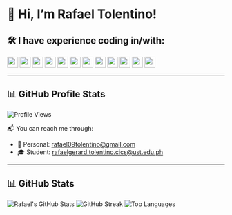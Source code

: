 # 👋 Hi, I’m Rafael Tolentino!

## 🛠️ I have experience coding in/with:

<p align="left">
  <img src="https://cdn.jsdelivr.net/gh/devicons/devicon/icons/html5/html5-original.svg" width="25"/>
  <img src="https://cdn.jsdelivr.net/gh/devicons/devicon/icons/css3/css3-original.svg" width="25"/>
  <img src="https://cdn.jsdelivr.net/gh/devicons/devicon/icons/javascript/javascript-original.svg" width="25"/>
  <img src="https://cdn.jsdelivr.net/gh/devicons/devicon/icons/typescript/typescript-original.svg" width="25"/>
  <img src="https://cdn.jsdelivr.net/gh/devicons/devicon/icons/react/react-original.svg" width="25"/>
  <img src="https://cdn.jsdelivr.net/gh/devicons/devicon/icons/nodejs/nodejs-original.svg" width="25"/>
  <img src="https://cdn.jsdelivr.net/gh/devicons/devicon/icons/mysql/mysql-original.svg" width="25"/>
  <img src="https://cdn.jsdelivr.net/gh/devicons/devicon/icons/python/python-original.svg" width="25"/>
  <img src="https://cdn.jsdelivr.net/gh/devicons/devicon/icons/figma/figma-original.svg" width="25"/>
  <img src="https://cdn.jsdelivr.net/gh/devicons/devicon/icons/npm/npm-original-wordmark.svg" width="25"/>
  <img src="https://cdn.jsdelivr.net/gh/devicons/devicon/icons/git/git-original.svg" width="25"/>
  <img src="https://cdn.jsdelivr.net/gh/devicons/devicon/icons/amazonwebservices/amazonwebservices-original.svg" width="25"/>
</p>

---

## 📊 GitHub Profile Stats

![Profile Views](https://komarev.com/ghpvc/?username=rgtoa&label=Profile%20views&color=0e75b6&style=flat)

📬 You can reach me through:
- 📧 Personal: [rafael09tolentino@gmail.com](mailto:rafael09tolentino@gmail.com)
- 🎓 Student: [rafaelgerard.tolentino.cics@ust.edu.ph](mailto:rafaelgerard.tolentino.cics@ust.edu.ph)

---

## 📊 GitHub Stats

![Rafael's GitHub Stats](https://github-readme-stats.vercel.app/api?username=rgtoa&show_icons=true&theme=dark&count_private=true)
![GitHub Streak](https://github-readme-streak-stats.herokuapp.com/?user=rgtoa&theme=react&hide_border=true)
![Top Languages](https://github-readme-stats.vercel.app/api/top-langs/?username=rgtoa&layout=compact&theme=react&hide_border=true)
